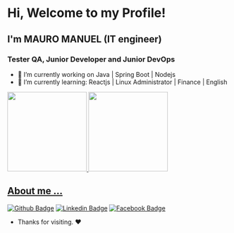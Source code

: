 # Hi, Welcome to my Profile!

## I'm MAURO MANUEL (IT engineer)

### Tester QA, Junior Developer and Junior DevOps 

- 🔭 I’m currently working on Java | Spring Boot | Nodejs 
- 🌱 I’m currently learning: Reactjs | Linux Administrator | Finance |  English



<div>
  <a href="https://github.com/rafaballerini">
  <img height="180em" src="https://github-readme-stats.vercel.app/api?username=masprog2022&show_icons=true&theme=dark&include_all_commits=true&count_private=true"/>
  <img height="180em" src="https://github-readme-stats.vercel.app/api/top-langs/?username=masprog2022&layout=compact&langs_count=7&theme=dark"/>
</div>

## About me ...

[![Github Badge](https://img.shields.io/badge/-Github-000?style=flat-square&logo=Github&logoColor=white&link=https://github.com/masprog2022)](https://github.com/masprog2022)
[![Linkedin Badge](https://img.shields.io/badge/-LinkedIn-blue?style=flat-square&logo=Linkedin&logoColor=white&link=https://www.linkedin.com/in/gentilpinto/)](https://www.linkedin.com/in/mauro-manuel-522947b2/)
[![Facebook Badge](https://img.shields.io/badge/-facebook-blue?style=flat-circle&logo=Facebook&logoColor=white&link=https://www.facebook.com/mauro.manuel.7399)](https://www.facebook.com/mauro.manuel.7399/)








- Thanks for visiting. :heart:

<!---
masprog2022/masprog2022 is a ✨ special ✨ repository because its `README.md` (this file) appears on your GitHub profile.
You can click the Preview link to take a look at your changes.
--->
